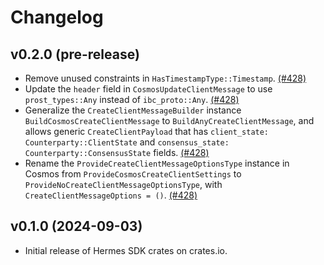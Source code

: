 # Changelog

## v0.2.0 (pre-release)

- Remove unused constraints in `HasTimestampType::Timestamp`. [(#428)](https://github.com/informalsystems/hermes-sdk/pull/428)
- Update the `header` field in `CosmosUpdateClientMessage` to use `prost_types::Any` instead of `ibc_proto::Any`. [(#428)](https://github.com/informalsystems/hermes-sdk/pull/428)
- Generalize the `CreateClientMessageBuilder` instance `BuildCosmosCreateClientMessage` to `BuildAnyCreateClientMessage`, and allows generic `CreateClientPayload` that has `client_state: Counterparty::ClientState` and `consensus_state: Counterparty::ConsensusState` fields. [(#428)](https://github.com/informalsystems/hermes-sdk/pull/428)
- Rename the `ProvideCreateClientMessageOptionsType` instance in Cosmos from `ProvideCosmosCreateClientSettings` to `ProvideNoCreateClientMessageOptionsType`, with `CreateClientMessageOptions = ()`. [(#428)](https://github.com/informalsystems/hermes-sdk/pull/428)

## v0.1.0 (2024-09-03)

- Initial release of Hermes SDK crates on crates.io.
